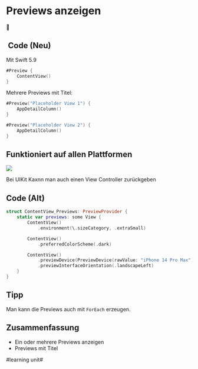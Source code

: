 # Previews anzeigen
🎪

##  Code (Neu)

Mit Swift 5.9

```swift
#Preview {
	ContentView()
}
```

Mehrere Previews mit Titel:

```swift
#Preview("Placeholder View 1") {
	AppDetailColumn()
}

#Preview("Placeholder View 2") {
	AppDetailColumn()
}
```

## Funktioniert auf allen Plattformen

![][image-1]

Bei UIKit Kaxnn man auch einen View Controller zurückgeben


## Code (Alt)
```swift
struct ContentView_Previews: PreviewProvider {
    static var previews: some View {
        ContentView()
            .environment(\.sizeCategory, .extraSmall)

        ContentView()
			.preferredColorScheme(.dark)

        ContentView()
			.previewDevice(PreviewDevice(rawValue: "iPhone 14 Pro Max"))
			.previewInterfaceOrientation(.landscapeLeft)
    }
}
```

## Tipp

Man kann die Previews auch mit `ForEach` erzeugen.


## Zusammenfassung

- Ein oder mehrere Previews anzeigen
- Previews mit Titel

[image-1]:	assets/Bildschirmfoto%202023-06-08%20um%2021.25.40.png

#learning unit#